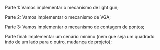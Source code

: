 Parte 1: Vamos implementar o mecanismo de light gun;

Parte 2: Vamos implementar o mecanismo de VGA;

Parte 3: Vamos implementar o mecanismo de contagem de pontos;

Parte final: Implementar um cenário mínimo (nem que seja um quadrado indo de um lado para o outro, mudança de projeto);
